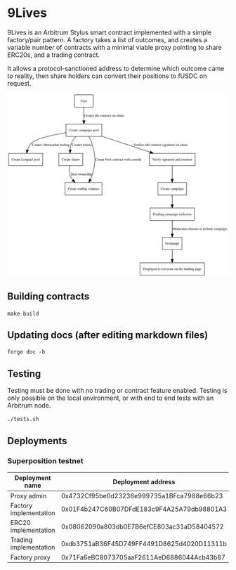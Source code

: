 
# 9Lives

9Lives is an Arbitrum Stylus smart contract implemented with a simple factory/pair
pattern. A factory takes a list of outcomes, and creates a variable number of contracts
with a minimal viable proxy pointing to share ERC20s, and a trading contract.

It allows a protocol-sanctioned address to determine which outcome came to reality,
then share holders can convert their positions to fUSDC on request.

![Diagram of the system](diagram.svg)

## Building contracts

	make build

## Updating docs (after editing markdown files)

	forge doc -b

## Testing

Testing must be done with no trading or contract feature enabled. Testing is only possible
on the local environment, or with end to end tests with an Arbitrum node.

	./tests.sh

## Deployments

### Superposition testnet

|    Deployment name     |              Deployment address            |
|------------------------|--------------------------------------------|
| Proxy admin            | 0x4732Cf95be0d23236e999735a1BFca7988e66b23 |
| Factory implementation | 0x01F4b247C60B07DFdE183c9F4A25A79db98801A3 |
| ERC20 implementation   | 0x08062090a803db0E7B6efCE803ac31aD58404572 |
| Trading implementation | 0xdb3751aB36F45D749FF4491D8625d4020D11311b |
| Factory proxy          | 0x71Fa6eBC8073705aaF2611AeD6886044Acb43b87 |
